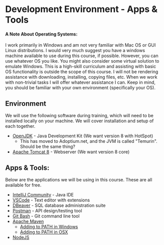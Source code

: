 # Development Environment - Apps & Tools
#### A Note About Operating Systems:
I work primarily in Windows and am not very familiar with Mac OS or GUI Linux distributions. I would very much suggest you have a windows machine available to use during this course, if possible. However, you can use whatever OS you like. You might also consider some virtual solution to emulate Windows. This is a high-skill curriculum and assisting with basic OS functionality is outside the scope of this course. I will not be rendering assistance with downloading, installing, copying files, etc. When we work with non-trivial tasks I will offer whatever assistance I can. Keep in mind, you should be familiar with your own environment (specifically your OS).

## Environment
We will use the following software during training, which will need to be installed locally on your machine. We will cover installation and setup of each together.

- [OpenJDK](https://adoptopenjdk.net/?variant=openjdk8&jvmVariant=hotspot) - Java Development Kit (We want version 8 with HotSpot) 
  - This has moved to Adoptium.net, and the JVM is called "Temurin". Should be the same thing?
- [Apache Tomcat 8](https://tomcat.apache.org/download-80.cgi) - Webserver (We want version 8 core)

## Apps & Tools:
Below are the applications we will be using in this course. These are all available for free.

 - [IntelliJ Community](https://www.jetbrains.com/idea/download/#section=windows) - Java IDE
 - [VSCode](https://code.visualstudio.com/download) - Text editor with extensions
 - [DBeaver](https://dbeaver.io/download/) - SQL database administration suite
 - [Postman](https://www.postman.com/downloads/) - API design/testing tool
 - [Git Bash](https://git-scm.com/downloads) - Git command line tool
 - [Apache Maven](https://maven.apache.org/download.cgi)
   - [Adding to PATH in Windows](https://www.architectryan.com/2018/03/17/add-to-the-path-on-windows-10/)
   - [Adding to PATH in OSX](https://www.architectryan.com/2012/10/02/add-to-the-path-on-mac-os-x-mountain-lion/)
 - [NodeJS](https://nodejs.org/en/download/)
